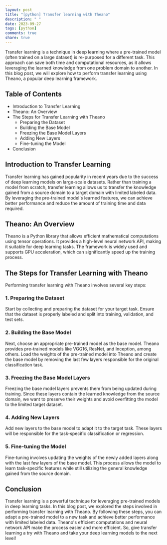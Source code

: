 ```yaml
---
layout: post
title: "[python] Transfer learning with Theano"
description: " "
date: 2023-09-27
tags: [python]
comments: true
share: true
---
```


Transfer learning is a technique in deep learning where a pre-trained model (often trained on a large dataset) is re-purposed for a different task. This approach can save both time and computational resources, as it allows leveraging the learned knowledge from one problem domain to another. In this blog post, we will explore how to perform transfer learning using Theano, a popular deep learning framework.

## Table of Contents
- Introduction to Transfer Learning
- Theano: An Overview
- The Steps for Transfer Learning with Theano
  - Preparing the Dataset
  - Building the Base Model
  - Freezing the Base Model Layers
  - Adding New Layers
  - Fine-tuning the Model
- Conclusion

## Introduction to Transfer Learning

Transfer learning has gained popularity in recent years due to the success of deep learning models on large-scale datasets. Rather than training a model from scratch, transfer learning allows us to transfer the knowledge gained from a source domain to a target domain with limited labeled data. By leveraging the pre-trained model's learned features, we can achieve better performance and reduce the amount of training time and data required.

## Theano: An Overview

Theano is a Python library that allows efficient mathematical computations using tensor operations. It provides a high-level neural network API, making it suitable for deep learning tasks. The framework is widely used and supports GPU acceleration, which can significantly speed up the training process.

## The Steps for Transfer Learning with Theano

Performing transfer learning with Theano involves several key steps:

### 1. Preparing the Dataset

Start by collecting and preparing the dataset for your target task. Ensure that the dataset is properly labeled and split into training, validation, and test sets.

### 2. Building the Base Model

Next, choose an appropriate pre-trained model as the base model. Theano provides pre-trained models like VGG16, ResNet, and Inception, among others. Load the weights of the pre-trained model into Theano and create the base model by removing the last few layers responsible for the original classification task.

### 3. Freezing the Base Model Layers

Freezing the base model layers prevents them from being updated during training. Since these layers contain the learned knowledge from the source domain, we want to preserve their weights and avoid overfitting the model to the limited target dataset.

### 4. Adding New Layers

Add new layers to the base model to adapt it to the target task. These layers will be responsible for the task-specific classification or regression.

### 5. Fine-tuning the Model

Fine-tuning involves updating the weights of the newly added layers along with the last few layers of the base model. This process allows the model to learn task-specific features while still utilizing the general knowledge gained from the source domain.

## Conclusion

Transfer learning is a powerful technique for leveraging pre-trained models in deep learning tasks. In this blog post, we explored the steps involved in performing transfer learning with Theano. By following these steps, you can adapt a pre-trained model to a new task and achieve better performance with limited labeled data. Theano's efficient computations and neural network API make the process easier and more efficient. So, give transfer learning a try with Theano and take your deep learning models to the next level!